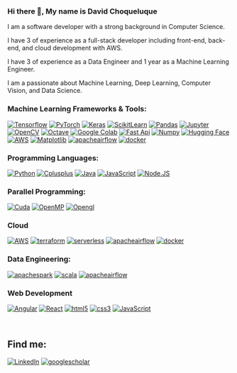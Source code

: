 ### Hi there 👋, My name is David Choqueluque

I am a software developer with a strong background in Computer Science. 

I have 3 of experience as a full-stack developer including front-end, back-end, and cloud development with AWS. 

I have 3 of experience as a Data Engineer and 1 year as a Machine Learning Engineer. 

I am a passionate about Machine Learning, Deep Learning, Computer Vision, and Data Science.


### Machine Learning Frameworks & Tools:
[![Tensorflow](https://img.shields.io/badge/tensorflow-FF6F00?style=for-the-badge&logo=tensorflow&logoColor=white&labelColor=101010)]()
[![PyTorch](https://img.shields.io/badge/pytorch-EE4C2C?style=for-the-badge&logo=pytorch&logoColor=white&labelColor=101010)]()
[![Keras](https://img.shields.io/badge/keras-D00000?style=for-the-badge&logo=keras&logoColor=white&labelColor=101010)]()
[![ScikitLearn](https://img.shields.io/badge/scikitlearn-F7931E?style=for-the-badge&logo=scikitlearn&logoColor=white&labelColor=101010)]()
[![Pandas](https://img.shields.io/badge/pandas-150458?style=for-the-badge&logo=pandas&logoColor=white&labelColor=101010)]()
[![Jupyter](https://img.shields.io/badge/jupyter-F37626?style=for-the-badge&logo=jupyter&logoColor=white&labelColor=101010)]()
[![OpenCV](https://img.shields.io/badge/opencv-5C3EE8?style=for-the-badge&logo=opencv&logoColor=white&labelColor=101010)]()
[![Octave](https://img.shields.io/badge/octave-0790C0?style=for-the-badge&logo=octave&logoColor=white&labelColor=101010)]()
[![Google Colab](https://img.shields.io/badge/google_colab-F9AB00?style=for-the-badge&logo=googlecolab&logoColor=white&labelColor=101010)]()
[![Fast Api](https://img.shields.io/badge/fastapi-009688?style=for-the-badge&logo=fastapi&logoColor=white&labelColor=101010)]()
[![Numpy](https://img.shields.io/badge/numpy-013243?style=for-the-badge&logo=numpy&logoColor=white&labelColor=101010)]()
[![Hugging Face](https://img.shields.io/badge/Hugging_Face-FFDA44?style=for-the-badge&logo=textpattern&logoColor=white&labelColor=101010)]()
[![AWS](https://img.shields.io/badge/AWS_Sagemaker-232F3E?style=for-the-badge&logo=amazon-aws&logoColor=white&labelColor=101010)]()
[![Matplotlib](https://img.shields.io/badge/Matplotlib-FFDA44?style=for-the-badge&logo=plotly&logoColor=white&labelColor=101010)]()
[![apacheairflow](https://img.shields.io/badge/apache_airflow-017CEE?style=for-the-badge&logo=apacheairflow&logoColor=white&labelColor=101010)]()
[![docker](https://img.shields.io/badge/docker-2496ED?style=for-the-badge&logo=docker&logoColor=white&labelColor=101010)]()


### Programming Languages:
[![Python](https://img.shields.io/badge/Python-yellow?style=for-the-badge&logo=python&logoColor=white&labelColor=101010)]()
[![Cplusplus](https://img.shields.io/badge/C++-007396?style=for-the-badge&logo=cplusplus&logoColor=white&labelColor=101010)]()
[![Java](https://img.shields.io/badge/Java-007396?style=for-the-badge&logo=java&logoColor=white&labelColor=101010)]()
[![JavaScript](https://img.shields.io/badge/JavaScript-F7DF1E?style=for-the-badge&logo=javascript&logoColor=white&labelColor=101010)]()
[![Node.JS](https://img.shields.io/badge/Node.JS-339933?style=for-the-badge&logo=node.js&logoColor=white&labelColor=101010)]()

### Parallel Programming:
[![Cuda](https://img.shields.io/badge/CUDA-A8B9CC?style=for-the-badge&logo=c&logoColor=white&labelColor=101010)]()
[![OpenMP](https://img.shields.io/badge/OpenMP-000000?style=for-the-badge&logo=threads&logoColor=white&labelColor=101010)]()
[![Opengl](https://img.shields.io/badge/opengl-5586A4?style=for-the-badge&logo=opengl&logoColor=white&labelColor=101010)]()

### Cloud
[![AWS](https://img.shields.io/badge/AWS-232F3E?style=for-the-badge&logo=amazon-aws&logoColor=white&labelColor=101010)]()
[![terraform](https://img.shields.io/badge/terraform-844FBA?style=for-the-badge&logo=terraform&logoColor=white&labelColor=101010)]()
[![serverless](https://img.shields.io/badge/serverless_framework-FD5750?style=for-the-badge&logo=serverless&logoColor=white&labelColor=101010)]()
[![apacheairflow](https://img.shields.io/badge/apache_airflow-017CEE?style=for-the-badge&logo=apacheairflow&logoColor=white&labelColor=101010)]()
[![docker](https://img.shields.io/badge/docker-2496ED?style=for-the-badge&logo=docker&logoColor=white&labelColor=101010)]()

### Data Engineering:
[![apachespark](https://img.shields.io/badge/apache_spark-E25A1C?style=for-the-badge&logo=apachespark&logoColor=white&labelColor=101010)]()
[![scala](https://img.shields.io/badge/scala-DC322F?style=for-the-badge&logo=scala&logoColor=white&labelColor=101010)]()
[![apacheairflow](https://img.shields.io/badge/apache_airflow-017CEE?style=for-the-badge&logo=apacheairflow&logoColor=white&labelColor=101010)]()

### Web Development
  [![Angular](https://img.shields.io/badge/Angular-232F3E?style=for-the-badge&logo=angular&logoColor=white&labelColor=101010)]()
  [![React](https://img.shields.io/badge/React-61DAFB?style=for-the-badge&logo=react&logoColor=white&labelColor=101010)]()
  [![html5](https://img.shields.io/badge/html5-E34F26?style=for-the-badge&logo=html5&logoColor=white&labelColor=101010)]()
  [![css3](https://img.shields.io/badge/css3-572B6?style=for-the-badge&logo=css3&logoColor=white&labelColor=101010)]()
  [![JavaScript](https://img.shields.io/badge/JavaScript-F7DF1E?style=for-the-badge&logo=javascript&logoColor=white&labelColor=101010)]()

</br>

## Find me:
[![LinkedIn](https://img.shields.io/badge/LinkedIn-David_Choqueluque-0077B5?style=for-the-badge&logo=linkedin&logoColor=white&labelColor=101010)](https://www.linkedin.com/in/david-g-choqueluque-roman-71a455157/)
[![googlescholar](https://img.shields.io/badge/googlescholar-David_Choqueluque-4285F4?style=for-the-badge&logo=googlescholar&logoColor=white&labelColor=101010)](https://scholar.google.com/citations?user=6UnwuwcAAAAJ&hl=en)

<!--
**davidGCR/davidGCR** is a ✨ _special_ ✨ repository because its `README.md` (this file) appears on your GitHub profile.

Here are some ideas to get you started:

- 🔭 I’m currently working on ...
- 🌱 I’m currently learning ...
- 👯 I’m looking to collaborate on ...
- 🤔 I’m looking for help with ...
- 💬 Ask me about ...
- 📫 How to reach me: ...
- 😄 Pronouns: ...
- ⚡ Fun fact: ...
-->
